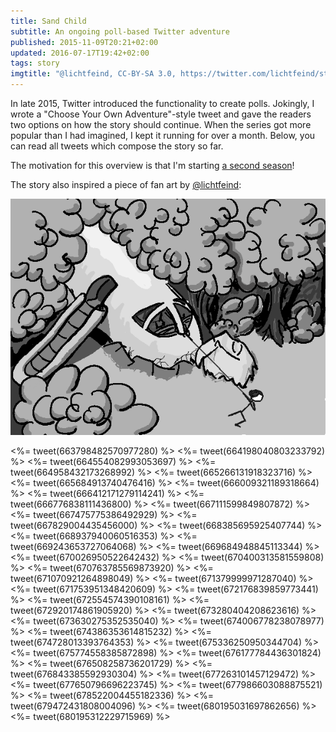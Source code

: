 ```yaml
---
title: Sand Child
subtitle: An ongoing poll-based Twitter adventure
published: 2015-11-09T20:21+02:00
updated: 2016-07-17T19:42+02:00
tags: story
imgtitle: "@lichtfeind, CC-BY-SA 3.0, https://twitter.com/lichtfeind/status/676145963657011200"
---
```


In late 2015, Twitter introduced the functionality to create polls. Jokingly, I wrote a "Choose Your Own Adventure"-style tweet and gave the readers two options on how the story should continue. When the series got more popular than I had imagined, I kept it running for over a month. Below, you can read all tweets which compose the story so far.

The motivation for this overview is that I'm starting [a second season](https://twitter.com/blinry/status/754733577464582146)!

The story also inspired a piece of fan art by [@lichtfeind](https://twitter.com/lichtfeind/status/676145963657011200):

![Cover image by @lichtfeind](fanart.png)

<%= tweet(663798482570977280) %>
<%= tweet(664198040803233792) %>
<%= tweet(664554082993053697) %>
<%= tweet(664958432173268992) %>
<%= tweet(665266131918323716) %>
<%= tweet(665684913740476416) %>
<%= tweet(666009321189318664) %>
<%= tweet(666412171279114241) %>
<%= tweet(666776838111436800) %>
<%= tweet(667111599849807872) %>
<%= tweet(667475775386492929) %>
<%= tweet(667829004435456000) %>
<%= tweet(668385695925407744) %>
<%= tweet(668937940060516353) %>
<%= tweet(669243653727064068) %>
<%= tweet(669684948845113344) %>
<%= tweet(670026950522642432) %>
<%= tweet(670400313581559808) %>
<%= tweet(670763785569873920) %>
<%= tweet(671070921264898049) %>
<%= tweet(671379999971287040) %>
<%= tweet(671753951348420609) %>
<%= tweet(672176839859773441) %>
<%= tweet(672554574390108161) %>
<%= tweet(672920174861905920) %>
<%= tweet(673280404208623616) %>
<%= tweet(673630275352535040) %>
<%= tweet(674006778238078977) %>
<%= tweet(674386353614815232) %>
<%= tweet(674728013393764353) %>
<%= tweet(675336250950344704) %>
<%= tweet(675774558385872898) %>
<%= tweet(676177784436301824) %>
<%= tweet(676508258736201729) %>
<%= tweet(676843385592930304) %>
<%= tweet(677263101457129472) %>
<%= tweet(677650796696223745) %>
<%= tweet(677986603088875521) %>
<%= tweet(678522004455182336) %>
<%= tweet(679472431808004096) %>
<%= tweet(680195031697862656) %>
<%= tweet(680195312229715969) %>
